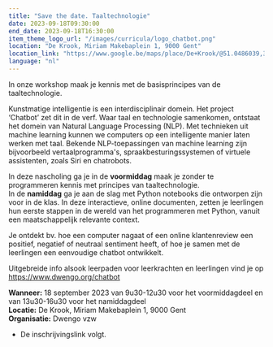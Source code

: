 ```yaml
---
title: "Save the date. Taaltechnologie"
date: 2023-09-18T09:30:00
end_date: 2023-09-18T16:30:00
item_theme_logo_url: "/images/curricula/logo_chatbot.png"
location: "De Krook, Miriam Makebaplein 1, 9000 Gent"
location_link: "https://www.google.be/maps/place/De+Krook/@51.0486039,3.7264986,17z/data=!3m1!4b1!4m6!3m5!1s0x47c3714effffffff:0x9b1a2c7f1cb8c825!8m2!3d51.0486039!4d3.7286873!16s%2Fg%2F1hc0gcm5l"
language: "nl"
---
```


In onze workshop maak je kennis met de basisprincipes van de taaltechnologie. 

Kunstmatige intelligentie is een interdisciplinair domein. Het project ‘Chatbot’ zet dit in de verf. 
Waar taal en technologie samenkomen, ontstaat het domein van Natural Language Processing (NLP). 
Met technieken uit machine learning kunnen we computers op een intelligente manier laten werken met taal. 
Bekende NLP-toepassingen van machine learning zijn bijvoorbeeld vertaalprogramma's, 
spraakbesturingssystemen of virtuele assistenten, zoals Siri en chatrobots.<br> 

In deze nascholing ga je in de **voormiddag** maak je zonder te programmeren kennis met principes van taaltechnologie.<br>
In de **namiddag** ga je aan de slag met Python notebooks die ontworpen zijn voor in de klas. 
In deze interactieve, online documenten, zetten je leerlingen hun eerste stappen in de wereld 
van het programmeren met Python, vanuit een maatschappelijk relevante context. 

Je ontdekt bv. hoe een computer nagaat of een online klantenreview een positief, 
negatief of neutraal sentiment heeft, of hoe je samen met de leerlingen een eenvoudige chatbot ontwikkelt.

Uitgebreide info alsook leerpaden voor leerkrachten en leerlingen vind je op https://www.dwengo.org/chatbot

**Wanneer:** 18 september 2023 van 9u30-12u30 voor het voormiddagdeel en van 13u30-16u30 voor het namiddagdeel<br>
**Locatie:** De Krook, Miriam Makebaplein 1, 9000 Gent<br>
**Organisatie:** Dwengo vzw

- De inschrijvingslink volgt.
